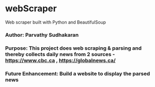 # webScraper
Web scraper built with Python and BeautifulSoup

### Author: Parvathy Sudhakaran
### Purpose: This project does web scraping & parsing and thereby collects daily news from 2 sources - https://www.cbc.ca , https://globalnews.ca/
### Future Enhancement: Build a website to display the parsed news
